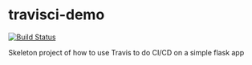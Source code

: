 # travisci-demo

[![Build Status](https://travis-ci.org/gapper100/travisci-demo.png)](https://travis-ci.org/gapper100/travisci-demo)

Skeleton project of how to use Travis to do CI/CD on a simple flask app
